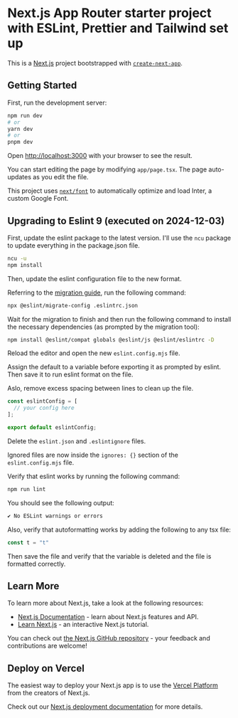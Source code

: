 # Next.js App Router starter project with ESLint, Prettier and Tailwind set up

This is a [Next.js](https://nextjs.org/) project bootstrapped with [`create-next-app`](https://github.com/vercel/next.js/tree/canary/packages/create-next-app).

## Getting Started

First, run the development server:

```bash
npm run dev
# or
yarn dev
# or
pnpm dev
```

Open [http://localhost:3000](http://localhost:3000) with your browser to see the result.

You can start editing the page by modifying `app/page.tsx`. The page auto-updates as you edit the file.

This project uses [`next/font`](https://nextjs.org/docs/basic-features/font-optimization) to automatically optimize and load Inter, a custom Google Font.

## Upgrading to Eslint 9 (executed on 2024-12-03)

First, update the eslint package to the latest version. I'll use the `ncu` package to update everything in the package.json file.

```bash
ncu -u 
npm install
```

Then, update the eslint configuration file to the new format.

Referring to the [migration guide](https://eslint.org/docs/latest/use/configure/migration-guide), run the following command:

```bash
npx @eslint/migrate-config .eslintrc.json
```

Wait for the migration to finish and then run the following command to install the necessary dependencies (as prompted by the migration tool):

```bash
npm install @eslint/compat globals @eslint/js @eslint/eslintrc -D
```

Reload the editor and open the new `eslint.config.mjs` file.

Assign the default to a variable before exporting it as prompted by eslint. Then save it to run eslint format on the file.

Aslo, remove excess spacing between lines to clean up the file.

```javascript
const eslintConfig = [
  // your config here
];

export default eslintConfig;
```

Delete the `eslint.json` and `.eslintignore` files.

Ignored files are now inside the `ignores: {}` section of the `eslint.config.mjs` file.

Verify that eslint works by running the following command:

```bash
npm run lint
```

You should see the following output:

```bash
✔ No ESLint warnings or errors
```

Also, verify that autoformatting works by adding the following to any tsx file:

```javascript
const t = "t"
```

Then save the file and verify that the variable is deleted and the file is formatted correctly.

## Learn More

To learn more about Next.js, take a look at the following resources:

- [Next.js Documentation](https://nextjs.org/docs) - learn about Next.js features and API.
- [Learn Next.js](https://nextjs.org/learn) - an interactive Next.js tutorial.

You can check out [the Next.js GitHub repository](https://github.com/vercel/next.js/) - your feedback and contributions are welcome!

## Deploy on Vercel

The easiest way to deploy your Next.js app is to use the [Vercel Platform](https://vercel.com/new?utm_medium=default-template&filter=next.js&utm_source=create-next-app&utm_campaign=create-next-app-readme) from the creators of Next.js.

Check out our [Next.js deployment documentation](https://nextjs.org/docs/deployment) for more details.
